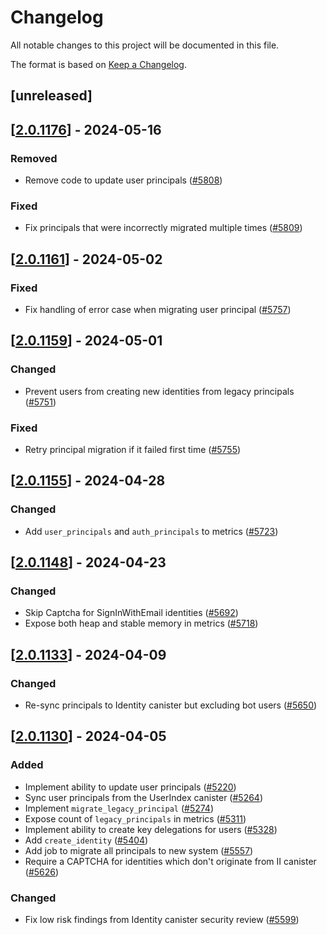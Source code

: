 # Changelog
All notable changes to this project will be documented in this file.

The format is based on [Keep a Changelog](https://keepachangelog.com/en/1.0.0/).

## [unreleased]

## [[2.0.1176](https://github.com/open-chat-labs/open-chat/releases/tag/v2.0.1176-identity)] - 2024-05-16

### Removed

- Remove code to update user principals ([#5808](https://github.com/open-chat-labs/open-chat/pull/5808))

### Fixed

- Fix principals that were incorrectly migrated multiple times ([#5809](https://github.com/open-chat-labs/open-chat/pull/5809))

## [[2.0.1161](https://github.com/open-chat-labs/open-chat/releases/tag/v2.0.1161-identity)] - 2024-05-02

### Fixed

- Fix handling of error case when migrating user principal ([#5757](https://github.com/open-chat-labs/open-chat/pull/5757))

## [[2.0.1159](https://github.com/open-chat-labs/open-chat/releases/tag/v2.0.1159-identity)] - 2024-05-01

### Changed

- Prevent users from creating new identities from legacy principals ([#5751](https://github.com/open-chat-labs/open-chat/pull/5751))

### Fixed

- Retry principal migration if it failed first time ([#5755](https://github.com/open-chat-labs/open-chat/pull/5755))

## [[2.0.1155](https://github.com/open-chat-labs/open-chat/releases/tag/v2.0.1155-identity)] - 2024-04-28

### Changed

- Add `user_principals` and `auth_principals` to metrics ([#5723](https://github.com/open-chat-labs/open-chat/pull/5723))

## [[2.0.1148](https://github.com/open-chat-labs/open-chat/releases/tag/v2.0.1148-identity)] - 2024-04-23

### Changed

- Skip Captcha for SignInWithEmail identities ([#5692](https://github.com/open-chat-labs/open-chat/pull/5692))
- Expose both heap and stable memory in metrics ([#5718](https://github.com/open-chat-labs/open-chat/pull/5718))

## [[2.0.1133](https://github.com/open-chat-labs/open-chat/releases/tag/v2.0.1133-identity)] - 2024-04-09

### Changed

- Re-sync principals to Identity canister but excluding bot users ([#5650](https://github.com/open-chat-labs/open-chat/pull/5650))

## [[2.0.1130](https://github.com/open-chat-labs/open-chat/releases/tag/v2.0.1130-identity)] - 2024-04-05

### Added

- Implement ability to update user principals ([#5220](https://github.com/open-chat-labs/open-chat/pull/5220))
- Sync user principals from the UserIndex canister ([#5264](https://github.com/open-chat-labs/open-chat/pull/5264))
- Implement `migrate_legacy_principal` ([#5274](https://github.com/open-chat-labs/open-chat/pull/5274))
- Expose count of `legacy_principals` in metrics ([#5311](https://github.com/open-chat-labs/open-chat/pull/5311))
- Implement ability to create key delegations for users ([#5328](https://github.com/open-chat-labs/open-chat/pull/5328))
- Add `create_identity` ([#5404](https://github.com/open-chat-labs/open-chat/pull/5404))
- Add job to migrate all principals to new system ([#5557](https://github.com/open-chat-labs/open-chat/pull/5557))
- Require a CAPTCHA for identities which don't originate from II canister ([#5626](https://github.com/open-chat-labs/open-chat/pull/5626))

### Changed

- Fix low risk findings from Identity canister security review ([#5599](https://github.com/open-chat-labs/open-chat/pull/5599))
